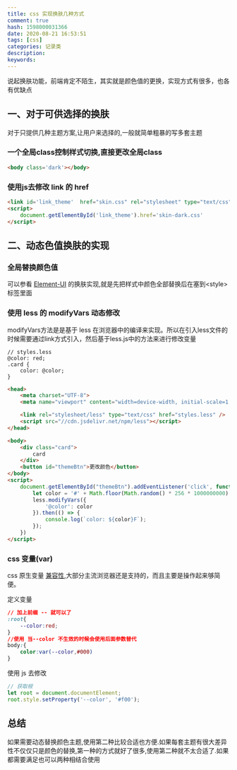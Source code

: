 ```yaml
---
title: css 实现换肤几种方式
comment: true
hash: 1598000031366
date: 2020-08-21 16:53:51
tags: [css]
categories: 记录类
description:
keywords:
---
```


说起换肤功能，前端肯定不陌生，其实就是颜色值的更换，实现方式有很多，也各有优缺点

<!--more-->

## 一、对于可供选择的换肤
对于只提供几种主题方案,让用户来选择的,一般就简单粗暴的写多套主题
###  一个全局class控制样式切换,直接更改全局class
``` html
<body class='dark'></body>
```

###  使用js去修改 link 的 href
``` html
<link id='link_theme'  href="skin.css" rel="stylesheet" type="text/css"/>
<script>
    document.getElementById('link_theme').href='skin-dark.css'
</script>
```


## 二、动态色值换肤的实现

### 全局替换颜色值

可以参看 [Element-UI](https://elementui.github.io/theme-preview/#/zh-CN) 的换肤实现,就是先把样式中颜色全部替换后在塞到\<style\>标签里面

### 使用 less 的 modifyVars 动态修改

modifyVars方法是是基于 less 在浏览器中的编译来实现。所以在引入less文件的时候需要通过link方式引入，然后基于less.js中的方法来进行修改变量

```less
// styles.less
@color: red;
.card {
    color: @color;
}
```
``` html
<head>
    <meta charset="UTF-8">
    <meta name="viewport" content="width=device-width, initial-scale=1.0">

    <link rel="stylesheet/less" type="text/css" href="styles.less" />
    <script src="//cdn.jsdelivr.net/npm/less"></script>
</head>

<body>
    <div class="card">
        card
    </div>
    <button id="themeBtn">更改颜色</button>
</body>
<script>
    document.getElementById("themeBtn").addEventListener('click', function () {
        let color = '#' + Math.floor(Math.random() * 256 * 1000000000).toString(16).slice(0, 6)
        less.modifyVars({
            '@color': color
        }).then(() => {
            console.log(`color: ${color}F`);
        });
    })
</script>
```

### css 变量(var)

css 原生变量 [兼容性](https://www.caniuse.com/#search=--var),大部分主流浏览器还是支持的，而且主要是操作起来够简便。

定义变量
```css
// 加上前缀 -- 就可以了 
:root{
    --color:red;
}
//使用 当--color 不生效的时候会使用后面参数替代
body:{
    color:var(--color,#000)
}
```
使用 js 去修改
```js
// 获取根
let root = document.documentElement;
root.style.setProperty('--color', '#f00');
```

## 总结

如果需要动态替换颜色主题,使用第二种比较合适也方便.如果每套主题有很大差异性不仅仅只是颜色的替换,第一种的方式就好了很多,使用第二种就不太合适了.如果都需要满足也可以两种相结合使用
